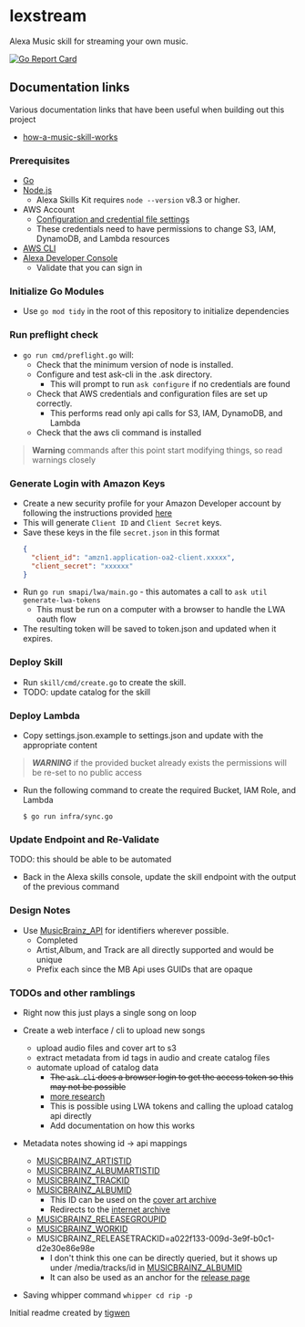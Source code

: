 # lexstream

Alexa Music skill for streaming your own music.

[![Go Report Card](https://goreportcard.com/badge/github.com/mlctrez/lexstream)](https://goreportcard.com/report/github.com/mlctrez/lexstream)

## Documentation links

Various documentation links that have been useful when building out this project

* [how-a-music-skill-works](https://developer.amazon.com/en-US/docs/alexa/music-skills/understand-the-music-skill-api.html#how-a-music-skill-works)

### Prerequisites

* [Go](https://go.dev/doc/install)
* [Node.js](https://nodejs.org/en/download/)
    * Alexa Skills Kit requires `node --version` v8.3 or higher.
* AWS Account
    * [Configuration and credential file settings](https://docs.aws.amazon.com/cli/latest/userguide/cli-configure-files.html)
    * These credentials need to have permissions to change S3, IAM, DynamoDB, and Lambda resources
* [AWS CLI](https://docs.aws.amazon.com/cli/latest/userguide/getting-started-install.html)
* [Alexa Developer Console](https://developer.amazon.com/alexa/console/ask)
    * Validate that you can sign in

### Initialize Go Modules

* Use `go mod tidy` in the root of this repository to initialize dependencies

### Run preflight check

* `go run cmd/preflight.go` will:
    * Check that the minimum version of node is installed.
    * Configure and test ask-cli in the .ask directory.
        * This will prompt to run `ask configure` if no credentials are found
    * Check that AWS credentials and configuration files are set up correctly.
        * This performs read only api calls for S3, IAM, DynamoDB, and Lambda
    * Check that the aws cli command is installed

> **Warning** commands after this point start modifying things, so read warnings closely

### Generate Login with Amazon Keys

* Create a new security profile for your Amazon Developer account by following the instructions
  provided [here](https://developer.amazon.com/en-US/docs/alexa/smapi/get-access-token-smapi.html#configure-lwa-security-profile)
* This will generate `Client ID` and `Client Secret` keys.
* Save these keys in the file `secret.json` in this format
  ```json
  {
    "client_id": "amzn1.application-oa2-client.xxxxx",
    "client_secret": "xxxxxx"
  }
  ```
* Run `go run smapi/lwa/main.go` - this automates a call to `ask util generate-lwa-tokens`
    * This must be run on a computer with a browser to handle the LWA oauth flow
* The resulting token will be saved to token.json and updated when it expires.

### Deploy Skill

* Run `skill/cmd/create.go` to create the skill.
* TODO: update catalog for the skill

### Deploy Lambda

* Copy settings.json.example to settings.json and update with the appropriate content
> ***WARNING*** 
> if the provided bucket already exists the permissions will be re-set to no public access
* Run the following command to create the required Bucket, IAM Role, and Lambda
    ```shell
  $ go run infra/sync.go
    ```

### Update Endpoint and Re-Validate

TODO: this should be able to be automated
* Back in the Alexa skills console, update the skill endpoint with the output of the previous command

### Design Notes

* Use [MusicBrainz_API](https://musicbrainz.org/doc/MusicBrainz_API) for identifiers wherever possible.
    * Completed
    * Artist,Album, and Track are all directly supported and would be unique
    * Prefix each since the MB Api uses GUIDs that are opaque

### TODOs and other ramblings

* Right now this just plays a single song on loop
* Create a web interface / cli to upload new songs
    * upload audio files and cover art to s3
    * extract metadata from id tags in audio and create catalog files
    * automate upload of catalog data
        * ~~The `ask cli` does a browser login to get the access token so this may not be possible~~
        * [more research](https://developer.amazon.com/en-US/docs/alexa/smapi/get-access-token-smapi.html)
        * This is possible using LWA tokens and calling the upload catalog api directly
        * Add documentation on how this works

* Metadata notes showing id -> api mappings
    * [MUSICBRAINZ_ARTISTID](https://musicbrainz.org/ws/2/artist/7944ed53-2a58-4035-9b93-140a71e41c34?fmt=json)
    * [MUSICBRAINZ_ALBUMARTISTID](https://musicbrainz.org/ws/2/artist/7944ed53-2a58-4035-9b93-140a71e41c34?fmt=json)
    * [MUSICBRAINZ_TRACKID](https://musicbrainz.org/ws/2/recording/de26e48e-1b04-46ad-aa32-8a19a038c173?fmt=json)
    * [MUSICBRAINZ_ALBUMID](https://musicbrainz.org/ws/2/release/fe425df3-1844-397d-95b3-a85528aa98d7?fmt=json&inc=recordings+release-groups)
        * This ID can be used on
          the [cover art archive](https://coverartarchive.org/release/fe425df3-1844-397d-95b3-a85528aa98d7)
        * Redirects to
          the [internet archive](https://ia802607.us.archive.org/26/items/mbid-fe425df3-1844-397d-95b3-a85528aa98d7/index.json)
    * [MUSICBRAINZ_RELEASEGROUPID](https://musicbrainz.org/ws/2/release-group/93ef0ae1-0735-3699-b450-d79bdcb3d0b8?fmt=json)
    * [MUSICBRAINZ_WORKID](https://musicbrainz.org/ws/2/work/ba7d0c33-cb5b-3146-8a51-9d9de8f17ad3?fmt=json)
    * MUSICBRAINZ_RELEASETRACKID=a022f133-009d-3e9f-b0c1-d2e30e86e98e
        * I don't think this one can be directly queried, but it shows up under /media/tracks/id in
          [MUSICBRAINZ_ALBUMID](https://musicbrainz.org/ws/2/release/fe425df3-1844-397d-95b3-a85528aa98d7?fmt=json&inc=recordings+release-groups)
        * It can also be used as an anchor for
          the [release page](https://musicbrainz.org/release/fe425df3-1844-397d-95b3-a85528aa98d7/disc/1#a022f133-009d-3e9f-b0c1-d2e30e86e98e)

* Saving whipper command `whipper cd rip -p`

Initial readme created by [tigwen](https://github.com/mlctrez/tigwen)
